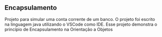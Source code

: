 ## Encapsulamento
Projeto para simular uma conta corrente de um banco. O projeto foi escrito na linguagem java utilizando o VSCode como IDE. Esse projeto demonstra o princípio de Encapsulamento na Orientação a Objetos